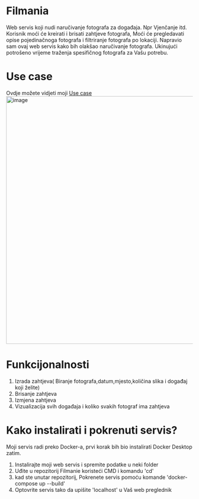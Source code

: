 # Filmania
Web servis koji nudi naručivanje fotografa za događaja. Npr Vjenčanje itd. 
Korisnik moći će kreirati i brisati zahtjeve fotografa, Moći će pregledavati opise pojedinačnoga fotografa i filtriranje fotografa po lokaciji. Napravio sam ovaj web servis kako bih olakšao naručivanje fotografa.
Ukinujući potrošeno vrijeme traženja spesifičnog fotografa za Vašu potrebu.


# Use case
Ovdje možete vidjeti moji [Use case](https://lucid.app/lucidchart/a2b3b26e-e5cf-4dcd-99d5-3afc9ce74420/edit?page=.Q4MUjXso07N&invitationId=inv_4a7e3534-620c-4bbe-86bd-9be1a58b416a#)
<img width="811" height="668" alt="image" src="![Usecase](https://github.com/user-attachments/assets/a17864a8-2259-48b7-b50e-52b5b8ea5dec)
" />


# Funkcijonalnosti
1. Izrada zahtjeva( Biranje fotografa,datum,mjesto,količina slika i događaj koji želite)
2. Brisanje zahtjeva
3. Izmjena zahtjeva
4. Vizualizacija svih događaja i koliko svakih fotograf ima zahtjeva


# Kako instalirati i pokrenuti servis?
Moji servis radi preko Docker-a, prvi korak bih bio instalirati Docker Desktop zatim.

1. Instalirajte moji web servis i spremite podatke u neki folder
2. Uđite u repozitorij Filmanie koristeći CMD i komandu 'cd'
3.  kad ste unutar repozitorij, Pokrenete servis pomoću komande 'docker-compose up --build'
4. Optovrite servis tako da upišite 'localhost' u Vaš web preglednik


